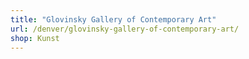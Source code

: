 ```yaml
---
title: "Glovinsky Gallery of Contemporary Art"
url: /denver/glovinsky-gallery-of-contemporary-art/
shop: Kunst
---
```

